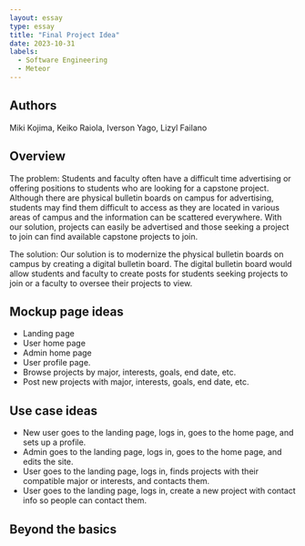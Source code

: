 ```yaml
---
layout: essay
type: essay
title: "Final Project Idea"
date: 2023-10-31
labels:
  - Software Engineering
  - Meteor
---
```


## Authors
Miki Kojima, Keiko Raiola, Iverson Yago, Lizyl Failano

## Overview
The problem: Students and faculty often have a difficult time advertising or offering positions to students who are looking for a capstone project. Although there are physical bulletin boards on campus for advertising, students may find them difficult to access as they are located in various areas of campus and the information can be scattered everywhere. With our solution, projects can easily be advertised and those seeking a project to join can find available capstone projects to join.

The solution: Our solution is to modernize the physical bulletin boards on campus by creating a digital bulletin board. The digital bulletin board would allow students and faculty to create posts for students seeking projects to join or a faculty to oversee their projects to view. 

## Mockup page ideas
- Landing page
- User home page
- Admin home page
- User profile page.
- Browse projects by major, interests, goals, end date, etc.
- Post new projects with major, interests, goals, end date, etc.

## Use case ideas
- New user goes to the landing page, logs in, goes to the home page, and sets up a profile.
- Admin goes to the landing page, logs in, goes to the home page, and edits the site.
- User goes to the landing page, logs in, finds projects with their compatible major or interests, and contacts them.
- User goes to the landing page, logs in, create a new project with contact info so people can contact them.

## Beyond the basics


